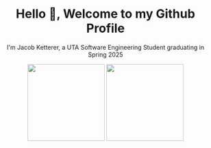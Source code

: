 <h1 align="center">Hello 👋, Welcome to my Github Profile</h1>
<p align="center">I'm Jacob Ketterer, a UTA Software Engineering Student graduating in Spring 2025</p>
<div align="center">
  <img src="https://github-readme-stats-five-ivory-45.vercel.app/api?username=jketterer02&theme=dark&show_icons=true" height="180px"/>
  <img src="https://github-readme-stats.vercel.app/api/top-langs/?username=jketterer02&layout=compact&theme=dark" height="180px"/>
</div>
